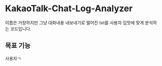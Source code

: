# KakaoTalk-Chat-Log-Analyzer
이름은 거창하지만 그냥 대화내용 내보내기로 떨어진 txt를 사용자 입맛에 맞게 분석하는 코드입니다.

## 목표 기능
사용자ㄱ